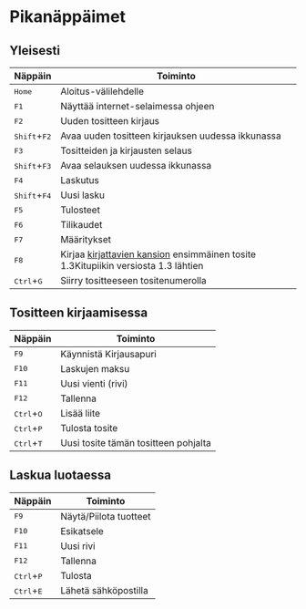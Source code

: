 # Pikanäppäimet


## Yleisesti

Näppäin   |  Toiminto
----------|----------
<kbd>Home</kbd> | Aloitus-välilehdelle
<kbd>F1</kbd> | Näyttää internet-selaimessa ohjeen
<kbd>F2</kdb> | Uuden tositteen kirjaus
<kbd>Shift</kbd>+<kbd>F2</kdb> | Avaa uuden tositteen kirjauksen uudessa ikkunassa
<kbd>F3</kdb> | Tositteiden ja kirjausten selaus
<kbd>Shift</kbd>+<kbd>F3</kdb> | Avaa selauksen uudessa ikkunassa
<kbd>F4</kdb> | Laskutus
<kbd>Shift</kbd>+<kbd>F4</kdb> | Uusi lasku
<kbd>F5</kdb> | Tulosteet
<kbd>F6</kdb> | Tilikaudet
<kbd>F7</kdb> | Määritykset
<kbd>F8</kbd> | Kirjaa [kirjattavien kansion](/maaritykset/inbox) ensimmäinen tosite <span class=ver>1.3<span class=selite>Kitupiikin versiosta 1.3 lähtien</span></span>
<kbd>Ctrl</kbd>+<kbd>G</kdb> | Siirry tositteeseen tositenumerolla

## Tositteen kirjaamisessa
Näppäin   |  Toiminto
----------|----------
<kbd>F9</kbd> | Käynnistä Kirjausapuri
<kbd>F10</kbd> | Laskujen maksu
<kbd>F11</kbd> | Uusi vienti (rivi)
<kbd>F12</kbd> | Tallenna
<kbd>Ctrl</kbd>+<kbd>O</kdb> | Lisää liite
<kbd>Ctrl</kbd>+<kbd>P</kdb> | Tulosta tosite
<kbd>Ctrl</kbd>+<kbd>T</kdb> | Uusi tosite tämän tositteen pohjalta

## Laskua luotaessa
Näppäin   |  Toiminto
----------|----------
<kbd>F9</kbd> | Näytä/Piilota tuotteet
<kbd>F10</kbd> | Esikatsele
<kbd>F11</kbd> | Uusi rivi
<kbd>F12</kbd> | Tallenna
<kbd>Ctrl</kbd>+<kbd>P</kdb> | Tulosta
<kbd>Ctrl</kbd>+<kbd>E</kdb> | Lähetä sähköpostilla
